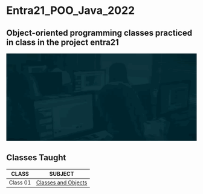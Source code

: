 # Entra21_POO_Java_2022

## Object-oriented programming classes practiced in class in the project entra21

![Gif Entra21](./gifs/entra21.gif)

## Classes Taught

| CLASS | SUBJECT |
|------|---------|
|Class 01|[Classes and Objects](./Orientacao%20a%20objetos/src/br/com/entra21/orientacao/objetos/principal/classes/)